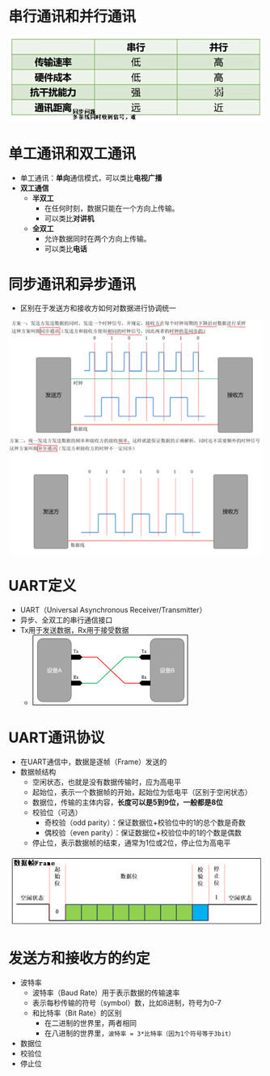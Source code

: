 # 串行通讯和并行通讯
![](../photo/Pasted%20image%2020250818173804.png)
# 单工通讯和双工通讯
- 单工通讯：**单向**通信模式，可以类比**电视广播**
- **双工通信**
	- **半双工**
		- 在任何时刻，数据只能在一个方向上传输。
		- 可以类比**对讲机**
	- **全双工**
		- 允许数据同时在两个方向上传输。
		- 可以类比**电话**

# 同步通讯和异步通讯
- 区别在于发送方和接收方如何对数据进行协调统一

![](../photo/Pasted%20image%2020250818175456.png)
![](../photo/Pasted%20image%2020250818175608.png)
# UART定义
- UART（Universal Asynchronous Receiver/Transmitter）
- 异步、全双工的串行通信接口
- Tx用于发送数据，Rx用于接受数据
	- ![](../photo/Pasted%20image%2020250818181527.png)

# UART通讯协议
- 在UART通信中，数据是逐帧（Frame）发送的
- 数据帧结构
	- 空闲状态，也就是没有数据传输时，应为高电平
	- 起始位，表示一个数据帧的开始，起始位为低电平（区别于空闲状态）
	- 数据位，传输的主体内容，**长度可以是5到9位，一般都是8位**
	- 校验位（可选）
	    - 奇校验（odd parity）：保证数据位+校验位中的1的总个数是奇数
	    - 偶校验（even parity）：保证数据位+校验位中的1的个数是偶数
	- 停止位，表示数据帧的结束，通常为1位或2位，停止位为高电平

![](../photo/Pasted%20image%2020250818182223.png)

# 发送方和接收方的约定
- 波特率
	- 波特率（Baud Rate）用于表示数据的传输速率
	- 表示每秒传输的符号（symbol）数，比如8进制，符号为0-7
	- 和比特率（Bit Rate）的区别
		- 在二进制的世界里，两者相同
		- 在八进制的世界里，`波特率 = 3*比特率（因为1个符号等于3bit）`
- 数据位
- 校验位
- 停止位